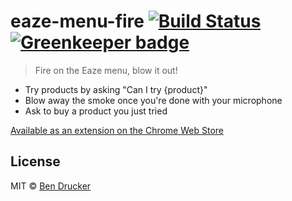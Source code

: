 # eaze-menu-fire [![Build Status](https://travis-ci.org/bendrucker/eaze-menu-fire.svg?branch=master)](https://travis-ci.org/bendrucker/eaze-menu-fire) [![Greenkeeper badge](https://badges.greenkeeper.io/bendrucker/eaze-menu-fire.svg)](https://greenkeeper.io/)

> Fire on the Eaze menu, blow it out!

* Try products by asking "Can I try {product}"
* Blow away the smoke once you're done with your microphone
* Ask to buy a product you just tried

[Available as an extension on the Chrome Web Store](https://chrome.google.com/webstore/detail/eaze-menu-fire/hpjbnefadcblgnjimeofaeopaeiigeim?hl=en-US&gl=US&authuser=1)


## License

MIT © [Ben Drucker](http://bendrucker.me)
